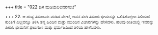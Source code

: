 +++
title = "022 ಖಳ ಮಡಿಯಲಲವನನುಜೆ"

+++
22. ಆ ದುಷ್ಟ ಹಿಡಿಂಬನು ಮಡಿದ ಮೇಲೆ, ಅವನ ತಂಗಿ ಹಿಡಿಂಬಿ ಭೀಮನನ್ನು ಒಲಿಸಿಕೊಳ್ಳಲು ತಿಳಿಯದೆ ಕುಂತಿಗೆ ಎಲ್ಲವನ್ನೂ ತಿಳಿಸಿ ತನ್ನ ಹಿಂದಿನ ಮತ್ತು ಮುಂದಿನ ವಿಚಾರಗಳನ್ನು ಹೇಳಿದಳು. ಹಲವು ರೀತಿಯಲ್ಲಿ ಇವರನ್ನು ಪೀಡಿಸಿ ಭೀಮನಿಗೆ ಫಲುಗುಣ ಮತ್ತು ಧರ್ಮಜರಿಂದ ತಿಳಿಯ ಹೇಳಿಸಿದಳು.